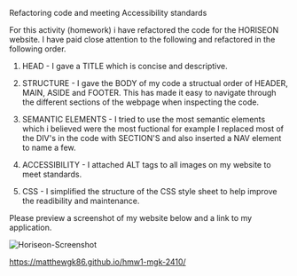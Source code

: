 Refactoring code and meeting Accessibility standards

For this activity (homework) i have refactored the code for the HORISEON website. I have paid close attention to the following and refactored in the following order.

1. HEAD - I gave a TITLE which is concise and descriptive.

2. STRUCTURE - I gave the BODY of my code a structual order of HEADER, MAIN, ASIDE and FOOTER. This has made it easy to navigate through the different sections of the webpage when inspecting the code.

3. SEMANTIC ELEMENTS - I tried to use the most semantic elements which i believed were the most fuctional for example I replaced most of the DIV's in the code with SECTION'S and also inserted a NAV element to name a few.

4. ACCESSIBILITY - I attached ALT tags to all images on my website to meet standards.

5. CSS - I simplified the structure of the CSS style sheet to help improve the readibility and maintenance.

Please preview a screenshot of my website below and a link to my application.

![Horiseon-Screenshot](https://user-images.githubusercontent.com/92112763/138611081-4a58b65f-563e-4fc8-a579-44ed1cf3a121.png)

https://matthewgk86.github.io/hmw1-mgk-2410/